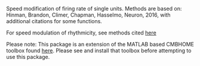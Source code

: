 Speed modification of firing rate of single units. Methods are based on: Hinman, Brandon, Climer, Chapman, Hasselmo, Neuron, 2016, with additional citations for some functions.

For speed modulation of rhythmicity, see methods cited [here](https://github.com/jrclimer/mle_rhythmicity)

Please note: This package is an extension of the MATLAB based CMBHOME toolbox found [here](https://github.com/hasselmonians/CMBHOME). Please see and install that toolbox before attempting to use this package.

